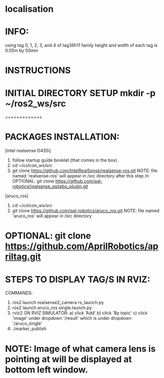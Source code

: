 # localisation


INFO:
=============
using tag 0, 1, 2, 3, and 4 of tag36h11 family
height and width of each tag is 0.05m by 50mm



INSTRUCTIONS
=============
INITIAL DIRECTORY SETUP
mkdir -p ~/ros2_ws/src
=============
=============

PACKAGES INSTALLATION:
=============

[intel realsense D435i]
1. follow startup guide booklet (that comes in the box).
2. cd ~/colcon_ws/src
3. git clone https://github.com/IntelRealSense/realsense-ros.git
NOTE: file named 'realsense-ros' will appear in /src directory after this step
/n OPTIONAL: git clone https://github.com/pal-robotics/realsense_gazebo_plugin.git


[aruco_ros]
1. cd ~/colcon_ws/src
2. git clone https://github.com/pal-robotics/aruco_ros.git
NOTE: file named 'aruco_ros' will appear in /src directory

OPTIONAL: git clone https://github.com/AprilRobotics/apriltag.git
===


STEPS TO DISPLAY TAG/S IN RVIZ:
=============
  COMMANDS:
  1. ros2 launch realsense2_camera rs_launch.py
  2. ros2 launch aruco_ros single.launch.py
  3. rviz2
    ON RVIZ SIMULATOR:
    a) click 'Add'
    b) click 'By topic'
    c) click 'image' under dropdown '/result' which is under dropdown '/aruco_single'
  4. ./marker_publish

NOTE: Image of what camera lens is pointing at will be displayed at bottom left window.
===


